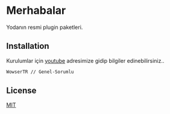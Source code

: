 # Merhabalar

Yodanın resmi plugin paketleri.

## Installation

Kurulumlar için [youtube](https://www.youtube.com/c/WowserTR/) adresimize gidip bilgiler edinebilirsiniz..

```bash
WowserTR // Genel-Sorumlu
```


## License
[MIT](https://github.com/yodahost/Optimize/blob/master/LICENSE)